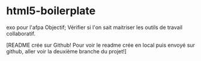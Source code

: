 # html5-boilerplate
exo pour l'afpa
Objectif; Vérifier si l'on sait maitriser les outils de travail collaboratif.

[README crée sur Github! Pour voir le readme crée en local puis envoyé sur github, aller voir la deuxième branche du projet!]
